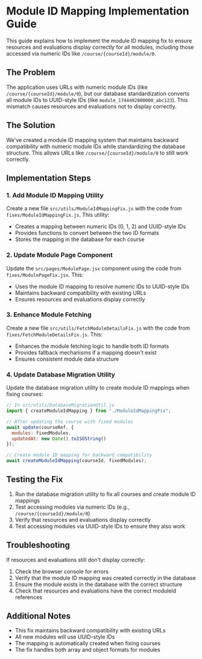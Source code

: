 # Module ID Mapping Implementation Guide

This guide explains how to implement the module ID mapping fix to ensure resources and evaluations display correctly for all modules, including those accessed via numeric IDs like `/course/{courseId}/module/0`.

## The Problem

The application uses URLs with numeric module IDs (like `/course/{courseId}/module/0`), but our database standardization converts all module IDs to UUID-style IDs (like `module_1744492800000_abc123`). This mismatch causes resources and evaluations not to display correctly.

## The Solution

We've created a module ID mapping system that maintains backward compatibility with numeric module IDs while standardizing the database structure. This allows URLs like `/course/{courseId}/module/0` to still work correctly.

## Implementation Steps

### 1. Add Module ID Mapping Utility

Create a new file `src/utils/ModuleIdMappingFix.js` with the code from `fixes/ModuleIdMappingFix.js`. This utility:

- Creates a mapping between numeric IDs (0, 1, 2) and UUID-style IDs
- Provides functions to convert between the two ID formats
- Stores the mapping in the database for each course

### 2. Update Module Page Component

Update the `src/pages/ModulePage.jsx` component using the code from `fixes/ModulePageFix.jsx`. This:

- Uses the module ID mapping to resolve numeric IDs to UUID-style IDs
- Maintains backward compatibility with existing URLs
- Ensures resources and evaluations display correctly

### 3. Enhance Module Fetching

Create a new file `src/utils/FetchModuleDetailsFix.js` with the code from `fixes/FetchModuleDetailsFix.js`. This:

- Enhances the module fetching logic to handle both ID formats
- Provides fallback mechanisms if a mapping doesn't exist
- Ensures consistent module data structure

### 4. Update Database Migration Utility

Update the database migration utility to create module ID mappings when fixing courses:

```javascript
// In src/utils/DatabaseMigrationUtil.js
import { createModuleIdMapping } from "./ModuleIdMappingFix";

// After updating the course with fixed modules
await update(courseRef, { 
  modules: fixedModules,
  updatedAt: new Date().toISOString()
});

// Create module ID mapping for backward compatibility
await createModuleIdMapping(courseId, fixedModules);
```

## Testing the Fix

1. Run the database migration utility to fix all courses and create module ID mappings
2. Test accessing modules via numeric IDs (e.g., `/course/{courseId}/module/0`)
3. Verify that resources and evaluations display correctly
4. Test accessing modules via UUID-style IDs to ensure they also work

## Troubleshooting

If resources and evaluations still don't display correctly:

1. Check the browser console for errors
2. Verify that the module ID mapping was created correctly in the database
3. Ensure the module exists in the database with the correct structure
4. Check that resources and evaluations have the correct moduleId references

## Additional Notes

- This fix maintains backward compatibility with existing URLs
- All new modules will use UUID-style IDs
- The mapping is automatically created when fixing courses
- The fix handles both array and object formats for modules
